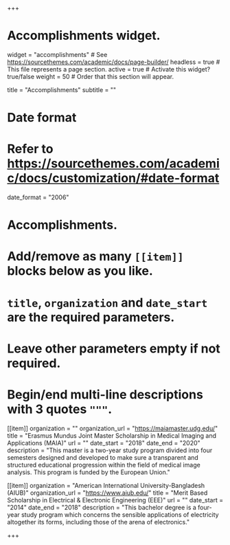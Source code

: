 +++
# Accomplishments widget.
widget = "accomplishments"  # See https://sourcethemes.com/academic/docs/page-builder/
headless = true  # This file represents a page section.
active = true  # Activate this widget? true/false
weight = 50  # Order that this section will appear.

title = "Accomplish&shy;ments"
subtitle = ""

# Date format
#   Refer to https://sourcethemes.com/academic/docs/customization/#date-format
date_format = "2006"

# Accomplishments.
#   Add/remove as many `[[item]]` blocks below as you like.
#   `title`, `organization` and `date_start` are the required parameters.
#   Leave other parameters empty if not required.
#   Begin/end multi-line descriptions with 3 quotes `"""`.

[[item]]
  organization = ""
  organization_url = "https://maiamaster.udg.edu/"
  title = "Erasmus Mundus Joint Master Scholarship in Medical Imaging and Applications (MAIA)"
  url = ""
  date_start = "2018"
  date_end = "2020"
  description = "This master is a two-year study program divided into four semesters designed and developed to make sure a transparent and structured educational progression within the field of medical image analysis. This program is funded by the European Union."
  
[[item]]
  organization = "American International University-Bangladesh (AIUB)"
  organization_url = "https://www.aiub.edu/"
  title = "Merit Based Scholarship in Electrical & Electronic Engineering (EEE)"
  url = ""
  date_start = "2014"
  date_end = "2018"
  description = "This bachelor degree is a four-year study program which concerns the sensible applications of electricity altogether its forms, including those of the arena of electronics."

+++
